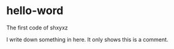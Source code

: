 # hello-word
The first code of shxyxz

I write down something in here. It only shows this is a comment.
